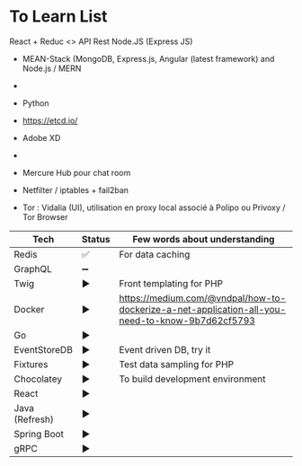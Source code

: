 # To Learn List

React + Reduc <> API Rest Node.JS (Express JS)

* MEAN-Stack (MongoDB, Express.js, Angular (latest framework) and Node.js / MERN
* 
* Python
* https://etcd.io/

* Adobe XD
* 
* Mercure Hub pour chat room
* Netfilter / iptables + fail2ban
* Tor : Vidalia (UI), utilisation en proxy local associé à Polipo ou Privoxy / Tor Browser

| Tech | Status | Few words about understanding |
| --- | --- | --- |
| Redis | :white_check_mark: | For data caching |
| GraphQL | :heavy_minus_sign: |  |
| Twig | :arrow_forward: | Front templating for PHP |
| Docker | :arrow_forward: | https://medium.com/@vndpal/how-to-dockerize-a-net-application-all-you-need-to-know-9b7d62cf5793 |
| Go | :arrow_forward: |  |
| EventStoreDB | :arrow_forward: | Event driven DB, try it |
| Fixtures | :arrow_forward: | Test data sampling for PHP |
| Chocolatey | :arrow_forward: | To build development environment |
| React | :arrow_forward: | |
| Java (Refresh) | :arrow_forward: | |
| Spring Boot | :arrow_forward: | |
| gRPC | :arrow_forward: | |
